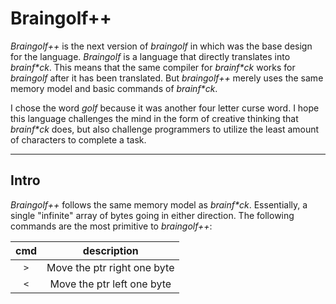 # Braingolf++
_Braingolf++_ is the next version of _braingolf_ in which was the base design for the language. _Braingolf_ is a language that directly translates into _brainf*ck_. This means that the same compiler for _brainf*ck_ works for _braingolf_ after it has been translated. But _braingolf++_ merely uses the same memory model and basic commands of _brainf*ck_. 

I chose the word _golf_ because it was another four letter curse word. I hope this language challenges the mind in the form of creative thinking that _brainf*ck_ does, but also challenge programmers to utilize the least amount of characters to complete a task.

---

## Intro

_Braingolf++_ follows the same memory model as _brainf*ck_. Essentially, a single "infinite" array of bytes going in either direction. The following commands are the most primitive to _braingolf++_:

|cmd|description|
|:---:|:---:|
|`>`|Move the ptr right one byte|
|`<`|Move the ptr left one byte|
